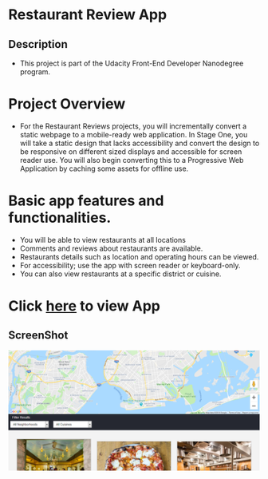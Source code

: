 # Restaurant Review App
## Description
* This project is part of the Udacity Front-End Developer Nanodegree program.

# Project Overview
* For the Restaurant Reviews projects, you will incrementally convert a static webpage to a mobile-ready web application. In Stage One, you will take a static design that lacks accessibility and convert the design to be responsive on different sized displays and accessible for screen reader use. You will also begin converting this to a Progressive Web Application by caching some assets for offline use.

# Basic app features and functionalities.

* You will be able to view restaurants at all locations
* Comments and reviews about restaurants are available.
* Restaurants details such as location and operating hours can be viewed.
* For accessibility; use the app with screen reader or keyboard-only.
* You can also view restaurants at a specific district or cuisine.
# Click [here](https://danrejsa.github.io/Restaurant-Review-App/) to view App

## ScreenShot
![Screenshot](screenshot.png)


